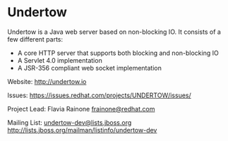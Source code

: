 Undertow
========

Undertow is a Java web server based on non-blocking IO. It consists of a few different parts:

* A core HTTP server that supports both blocking and non-blocking IO
* A Servlet 4.0 implementation
* A JSR-356 compliant web socket implementation

Website: http://undertow.io

Issues: https://issues.redhat.com/projects/UNDERTOW/issues/

Project Lead: Flavia Rainone <frainone@redhat.com>

Mailing List: undertow-dev@lists.jboss.org
http://lists.jboss.org/mailman/listinfo/undertow-dev

